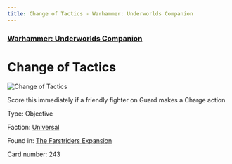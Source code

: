 ```yaml
---
title: Change of Tactics - Warhammer: Underworlds Companion
---
```


### [Warhammer: Underworlds Companion](https://guidokessels.github.io/wh-underworlds)

  

# Change of Tactics

![Change of Tactics](https://warhammerunderworlds.com/wp-content/uploads/sites/6/2018/03/243_ENG.png)

Score this immediately if a friendly fighter on Guard makes a Charge action

Type: Objective

Faction: [Universal](https://guidokessels.github.io/wh-underworlds/factions/universal)

Found in: [The Farstriders Expansion](https://guidokessels.github.io/wh-underworlds/locations/the-farstriders-expansion)

Card number: 243
